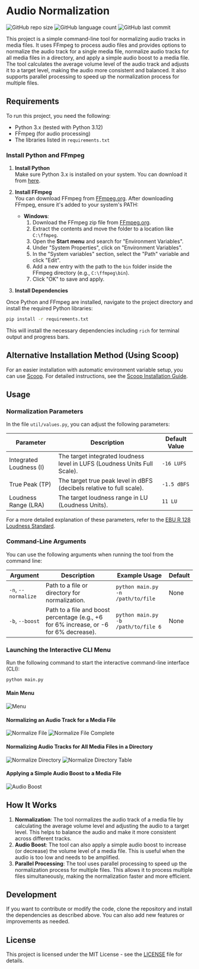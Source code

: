 # Audio Normalization

![GitHub repo size](https://img.shields.io/github/repo-size/tonywied17/audio-normalization?style=for-the-badge)
![GitHub language count](https://img.shields.io/github/languages/top/tonywied17/audio-normalization?style=for-the-badge)
![GitHub last commit](https://img.shields.io/github/last-commit/tonywied17/audio-normalization?style=for-the-badge)

This project is a simple command-line tool for normalizing audio tracks in media files. It uses FFmpeg to process audio files and provides options to normalize the audio track for a single media file, normalize audio tracks for all media files in a directory, and apply a simple audio boost to a media file.
The tool calculates the average volume level of the audio track and adjusts it to a target level, making the audio more consistent and balanced. It also supports parallel processing to speed up the normalization process for multiple files.

## Requirements

To run this project, you need the following:

- Python 3.x (tested with Python 3.12)
- FFmpeg (for audio processing)
- The libraries listed in `requirements.txt`

### Install Python and FFmpeg

1. **Install Python**  
   Make sure Python 3.x is installed on your system. You can download it from [here](https://www.python.org/downloads/).

2. **Install FFmpeg**  
   You can download FFmpeg from [FFmpeg.org](https://ffmpeg.org/download.html). After downloading FFmpeg, ensure it's added to your system's PATH:

   - **Windows**: 
     1. Download the FFmpeg zip file from [FFmpeg.org](https://ffmpeg.org/download.html).
     2. Extract the contents and move the folder to a location like `C:\ffmpeg`.
     3. Open the **Start menu** and search for "Environment Variables".
     4. Under "System Properties", click on "Environment Variables".
     5. In the "System variables" section, select the "Path" variable and click "Edit".
     6. Add a new entry with the path to the `bin` folder inside the FFmpeg directory (e.g., `C:\ffmpeg\bin`).
     7. Click "OK" to save and apply.

3. **Install Dependencies**

Once Python and FFmpeg are installed, navigate to the project directory and install the required Python libraries:

```bash
pip install -r requirements.txt
```

This will install the necessary dependencies including `rich` for terminal output and progress bars.

## Alternative Installation Method (Using Scoop)

For an easier installation with automatic environment variable setup, you can use [Scoop](https://scoop.sh/). For detailed instructions, see the [Scoop Installation Guide](scoop_installation_guide.md).


## Usage

### Normalization Parameters

In the file `util/values.py`, you can adjust the following parameters:

| Parameter | Description | Default Value |
| --- | --- | --- |
| Integrated Loudness (I) | The target integrated loudness level in LUFS (Loudness Units Full Scale). | `-16 LUFS` |
| True Peak (TP) | The target true peak level in dBFS (decibels relative to full scale). | `-1.5 dBFS` |
| Loudness Range (LRA) | The target loudness range in LU (Loudness Units). | `11 LU` |

For a more detailed explanation of these parameters, refer to the [EBU R 128 Loudness Standard](r128.pdf).

### Command-Line Arguments

You can use the following arguments when running the tool from the command line:

| Argument                | Description                                                                 | Example Usage                             | Default   |
|-------------------------|-----------------------------------------------------------------------------|-------------------------------------------|-----------|
| `-n`, `--normalize`      | Path to a file or directory for normalization.                              | `python main.py -n /path/to/file`         | None      |
| `-b`, `--boost`          | Path to a file and boost percentage (e.g., +6 for 6% increase, or -6 for 6% decrease).  | `python main.py -b /path/to/file 6`  | None      |

### Launching the Interactive CLI Menu

Run the following command to start the interactive command-line interface (CLI):

```bash
python main.py
```

#### Main Menu
![Menu](https://molex.cloud/files/an-repo/menu.png)

#### Normalizing an Audio Track for a Media File
![Normalize File](https://molex.cloud/files/an-repo/normalize_file.png)
![Normalize File Complete](https://molex.cloud/files/an-repo/normalize_file_complete.png)

#### Normalizing Audio Tracks for All Media Files in a Directory
![Normalize Directory](https://molex.cloud/files/an-repo/normalize_directory.png)
![Normalize Directory Table](https://molex.cloud/files/an-repo/normalize_directory_table.png)

#### Applying a Simple Audio Boost to a Media File
![Audio Boost](https://molex.cloud/files/an-repo/audio_boost.png)


## How It Works

1. **Normalization**: The tool normalizes the audio track of a media file by calculating the average volume level and adjusting the audio to a target level. This helps to balance the audio and make it more consistent across different tracks.
2. **Audio Boost**: The tool can also apply a simple audio boost to increase (or decrease) the volume level of a media file. This is useful when the audio is too low and needs to be amplified.
3. **Parallel Processing**: The tool uses parallel processing to speed up the normalization process for multiple files. This allows it to process multiple files simultaneously, making the normalization faster and more efficient.

## Development

If you want to contribute or modify the code, clone the repository and install the dependencies as described above. You can also add new features or improvements as needed.

## License

This project is licensed under the MIT License - see the [LICENSE](LICENSE) file for details.